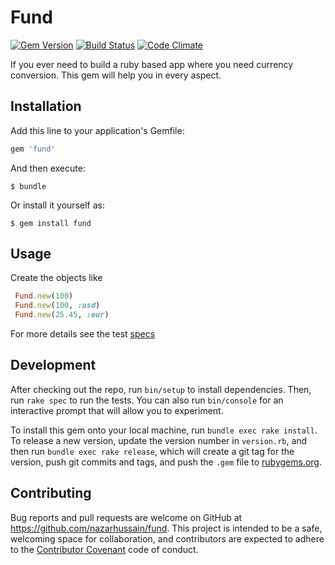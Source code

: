 # Fund

[![Gem Version](https://badge.fury.io/rb/fund.svg)](https://badge.fury.io/rb/fund) 
[![Build Status](https://travis-ci.org/nazarhussain/fund.svg?branch=master)](https://travis-ci.org/nazarhussain/fund)
[![Code Climate](https://codeclimate.com/github/nazarhussain/fund.svg)](https://codeclimate.com/github/nazarhussain/fund)


If you ever need to build a ruby based app where you need currency conversion. This gem will help you in every aspect.

## Installation

Add this line to your application's Gemfile:

```ruby
gem 'fund'
```

And then execute:

    $ bundle

Or install it yourself as:

    $ gem install fund

## Usage

Create the objects like 
```ruby
 Fund.new(100)
 Fund.new(100, :usd)
 Fund.new(25.45, :eur)
```
For more details see the test [specs](/spec)

## Development

After checking out the repo, run `bin/setup` to install dependencies. Then, run `rake spec` to run the tests. You can also run `bin/console` for an interactive prompt that will allow you to experiment.

To install this gem onto your local machine, run `bundle exec rake install`. To release a new version, update the version number in `version.rb`, and then run `bundle exec rake release`, which will create a git tag for the version, push git commits and tags, and push the `.gem` file to [rubygems.org](https://rubygems.org).

## Contributing

Bug reports and pull requests are welcome on GitHub at https://github.com/nazarhussain/fund. This project is intended to be a safe, welcoming space for collaboration, and contributors are expected to adhere to the [Contributor Covenant](http://contributor-covenant.org) code of conduct.

